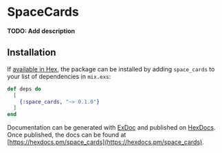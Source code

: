 # SpaceCards

**TODO: Add description**

## Installation

If [available in Hex](https://hex.pm/docs/publish), the package can be installed
by adding `space_cards` to your list of dependencies in `mix.exs`:

```elixir
def deps do
  [
    {:space_cards, "~> 0.1.0"}
  ]
end
```

Documentation can be generated with [ExDoc](https://github.com/elixir-lang/ex_doc)
and published on [HexDocs](https://hexdocs.pm). Once published, the docs can
be found at [https://hexdocs.pm/space_cards](https://hexdocs.pm/space_cards).

